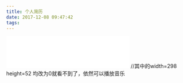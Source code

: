 ```yaml
---
title: 个人简历
date: 2017-12-08 09:47:42
tags:
---
```

<iframe frameborder="no" border="0" marginwidth="0" marginheight="0" width=330 height=86 src="//music.163.com/outchain/player?type=2&id=29750751&auto=1&height=66"></iframe>
//其中的width=298 height=52 均改为0就看不到了，依然可以播放音乐